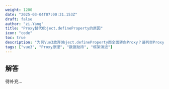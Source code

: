 ```yaml
---
weight: 1200
date: "2025-03-04T07:00:31.153Z"
draft: false
author: "zi.Yang"
title: "Proxy替代Object.defineProperty的原因"
icon: "code"
toc: true
description: "为何Vue3放弃Object.defineProperty而全面转向Proxy？请列举Proxy在深层对象监听、数组索引修改、动态属性增删等方面的优势，并说明其对Vue响应式系统能力的提升。"
tags: ["vue3", "Proxy原理", "数据劫持", "框架演进"]
---
```


## 解答

待补充...
